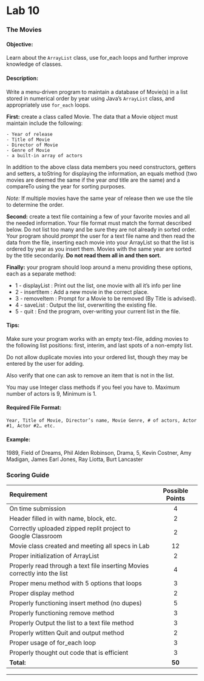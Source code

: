 # Lab 10
### The Movies

#### Objective: 
Learn about the `ArrayList` class, use for_each loops and further improve knowledge of classes. 

#### Description:
Write a menu-driven program to maintain a database of Movie(s) in a list stored in numerical order by year using Java’s `ArrayList` class, and appropriately use `for_each` loops.  

**First:** create a class called Movie.  The data that a Movie object must maintain include the following:

    - Year of release 
    - Title of Movie
    - Director of Movie
    - Genre of Movie
    - a built-in array of actors

In addition to the above class data members you need constructors, getters and setters, a toString for displaying the information, an equals method (two movies are deemed the same if the year *and* title are the same) and a compareTo using the year for sorting purposes.  

*Note:* If multiple movies have the same year of release then we use the tile to determine the order.

**Second:** create a text file containing a few of your favorite movies and all the needed information.  Your file format must match the format described below.  Do not list too many and be sure they are not already in sorted order.  Your program should *prompt* the user for a text file name and then read the data from the file, inserting each movie into your ArrayList so that the list is ordered by year as you insert them.  Movies with the same year are sorted by the title secondarily.   **Do not read them all in and then sort.**

**Finally:** your program should loop around a menu providing these options, each as a separate method:

- 1 - displayList : Print out the list, one movie with all it’s info per line
- 2 - insertItem : Add a new movie in the correct place.
- 3 - removeItem : Prompt for a Movie to be removed (By Title is advised).
- 4 - saveList : Output the list, overwriting the existing file.
- 5 - quit : End the program, over-writing your current list in the file.  


#### Tips:

Make sure your program works with an empty text-file, adding movies to the following list positions: first, interim, and last spots of a non-empty list.  

Do not allow duplicate movies into your ordered list, though they may be entered by the user for adding.  

Also verify that one can ask to remove an item that is not in the list.

You may use Integer class methods if you feel you have to.  Maximum number of actors is 9, Minimum is 1.

#### Required File Format:

	Year, Title of Movie, Director’s name, Movie Genre, # of actors, Actor #1, Actor #2… etc.

#### Example:

1989, Field of Dreams, Phil Alden Robinson, Drama, 5, Kevin Costner, Amy Madigan, James Earl Jones, Ray Liotta, Burt Lancaster

### Scoring Guide

| Requirement | Possible Points |
| :---        |    :----:   | 
| On time submission | 4 | 
| Header filled in with name, block, etc. | 2 |
| Correctly uploaded zipped replit project to Google Classroom | 2 |
| Movie class created and meeting all specs in Lab | 12 |
| Proper initialization of ArrayList | 2 |
| Properly read through a text file inserting Movies correctly into the list | 4 |
| Proper menu method with 5 options that loops | 3 |
| Proper display method | 2 |
| Properly functioning insert method (no dupes) | 5 |
| Properly functioning remove method | 3 |
| Properly Output the list to a text file method | 3 |
| Properly wtitten Quit and output method | 2 |
| Proper usage of for_each loop | 3 |
| Properly thought out code that is efficient | 3 |
| **Total:** | **50** |

***  